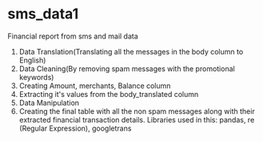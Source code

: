 # sms_data1
Financial report from sms and mail data
1. Data Translation(Translating all the messages in the body column to English)
2. Data Cleaning(By removing spam messages with the promotional keywords)
3. Creating Amount, merchants, Balance column
4. Extracting it's values from the body_translated column
5. Data Manipulation
6. Creating the final table with all the non spam messages along with their extracted financial transaction details.
Libraries used in this:
pandas, re (Regular Expression), googletrans
